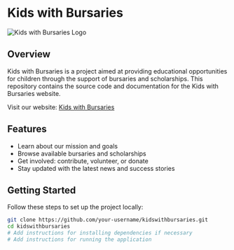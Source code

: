 # Kids with Bursaries

![Kids with Bursaries Logo](link_to_logo_image.png)

## Overview

Kids with Bursaries is a project aimed at providing educational opportunities for children through the support of bursaries and scholarships. This repository contains the source code and documentation for the Kids with Bursaries website.

Visit our website: [Kids with Bursaries](https://kidswithbursaries.co.za)

## Features

- Learn about our mission and goals
- Browse available bursaries and scholarships
- Get involved: contribute, volunteer, or donate
- Stay updated with the latest news and success stories

## Getting Started

Follow these steps to set up the project locally:

```bash
git clone https://github.com/your-username/kidswithbursaries.git
cd kidswithbursaries
# Add instructions for installing dependencies if necessary
# Add instructions for running the application
